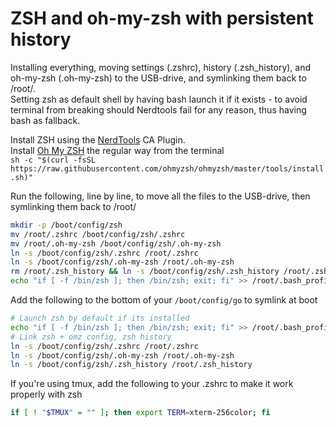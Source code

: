 # ZSH and oh-my-zsh with persistent history

Installing everything, moving settings (.zshrc), history (.zsh_history), and oh-my-zsh (.oh-my-zsh) to the USB-drive, and symlinking them back to /root/.  
Setting zsh as default shell by having bash launch it if it exists - to avoid terminal from breaking should Nerdtools fail for any reason, thus having bash as fallback.  


Install ZSH using the [NerdTools](https://forums.unraid.net/topic/129200-plug-in-nerdtools/) CA Plugin.  
Install [Oh My ZSH](https://ohmyz.sh/) the regular way from the terminal  
`sh -c "$(curl -fsSL https://raw.githubusercontent.com/ohmyzsh/ohmyzsh/master/tools/install.sh)"`


Run the following, line by line, to move all the files to the USB-drive, then symlinking them back to /root/
```bash
mkdir -p /boot/config/zsh
mv /root/.zshrc /boot/config/zsh/.zshrc 
mv /root/.oh-my-zsh /boot/config/zsh/.oh-my-zsh
ln -s /boot/config/zsh/.zshrc /root/.zshrc
ln -s /boot/config/zsh/.oh-my-zsh /root/.oh-my-zsh
rm /root/.zsh_history && ln -s /boot/config/zsh/.zsh_history /root/.zsh_history
echo "if [ -f /bin/zsh ]; then /bin/zsh; exit; fi" >> /root/.bash_profile
```

Add the following to the bottom of your `/boot/config/go` to symlink at boot
```bash
# Launch zsh by default if its installed
echo "if [ -f /bin/zsh ]; then /bin/zsh; exit; fi" >> /root/.bash_profile
# Link zsh + omz config, zsh history
ln -s /boot/config/zsh/.zshrc /root/.zshrc
ln -s /boot/config/zsh/.oh-my-zsh /root/.oh-my-zsh
ln -s /boot/config/zsh/.zsh_history /root/.zsh_history
```

If you're using tmux, add the following to your .zshrc to make it work properly with zsh  
```bash
if [ ! "$TMUX" = "" ]; then export TERM=xterm-256color; fi
```

